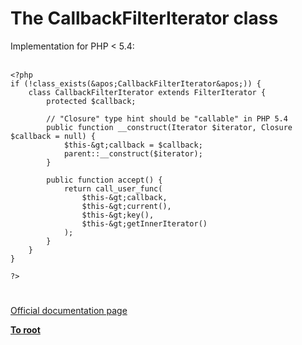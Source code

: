 # The CallbackFilterIterator class



Implementation for PHP &lt; 5.4:<br><br>

```
<?php 
if (!class_exists(&apos;CallbackFilterIterator&apos;)) {    
    class CallbackFilterIterator extends FilterIterator {
        protected $callback;

        // "Closure" type hint should be "callable" in PHP 5.4
        public function __construct(Iterator $iterator, Closure $callback = null) {
            $this-&gt;callback = $callback;
            parent::__construct($iterator);
        }

        public function accept() {
            return call_user_func(
                $this-&gt;callback, 
                $this-&gt;current(), 
                $this-&gt;key(), 
                $this-&gt;getInnerIterator()
            );
        }
    }
}

?>
```
  

#

[Official documentation page](https://www.php.net/manual/en/class.callbackfilteriterator.php)

**[To root](/README.md)**